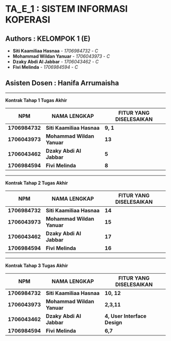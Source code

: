 # TA_E_1 : SISTEM INFORMASI KOPERASI
## Authors : KELOMPOK 1 (E)
* **Siti Kaamiliaa Hasnaa** - *1706984732* - *C*
* **Mohammad Wildan Yanuar** - *1706043973* - *C*
* **Dzaky Abdi Al Jabbar** - *1706043462* - *C*
* **Fivi Melinda** - *1706984594* - *C*
## **Asisten Dosen : Hanifa Arrumaisha**

---

**Kontrak Tahap 1 Tugas Akhir**

NPM  | NAMA LENGKAP | FITUR YANG DISELESAIKAN
------------- | ------------- | -------------
**1706984732** | **Siti Kaamiliaa Hasnaa**  | **9, 1**
**1706043973** | **Mohammad Wildan Yanuar**  | **13**
**1706043462** | **Dzaky Abdi Al Jabbar**  | **5**
**1706984594** | **Fivi Melinda**  | **8**

---

**Kontrak Tahap 2 Tugas Akhir**

NPM  | NAMA LENGKAP | FITUR YANG DISELESAIKAN
------------- | ------------- | -------------
**1706984732** | **Siti Kaamiliaa Hasnaa**  | **14**
**1706043973** | **Mohammad Wildan Yanuar**  | **15**
**1706043462** | **Dzaky Abdi Al Jabbar**  | **17**
**1706984594** | **Fivi Melinda**  | **16**

---

**Kontrak Tahap 3 Tugas Akhir**

NPM  | NAMA LENGKAP | FITUR YANG DISELESAIKAN
------------- | ------------- | -------------
**1706984732** | **Siti Kaamiliaa Hasnaa**  | **10, 12**
**1706043973** | **Mohammad Wildan Yanuar**  | **2,3,11**
**1706043462** | **Dzaky Abdi Al Jabbar**  | **4, User Interface Design**
**1706984594** | **Fivi Melinda**  | **6,7**
